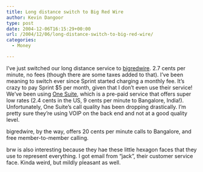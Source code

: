 ```yaml
---
title: Long distance switch to Big Red Wire
author: Kevin Dangoor
type: post
date: 2004-12-06T16:15:29+00:00
url: /2004/12/06/long-distance-switch-to-big-red-wire/
categories:
  - Money

---
```

I&#8217;ve just switched our long distance service to [bigredwire][1]. 2.7 cents per minute, no fees (though there are some taxes added to that). I&#8217;ve been meaning to switch ever since Sprint started charging a monthly fee. It&#8217;s crazy to pay Sprint $5 per month, given that I don&#8217;t even use their service! We&#8217;ve been using [One Suite][2], which is a pre-paid service that offers super low rates (2.4 cents in the US, 9 cents per minute to Bangalore, India!). Unfortunately, One Suite&#8217;s call quality has been dropping drastically. I&#8217;m pretty sure they&#8217;re using VOIP on the back end and not at a good quality level.

bigredwire, by the way, offers 20 cents per minute calls to Bangalore, and free member-to-member calling.

brw is also interesting because they hae these little hexagon faces that they use to represent everything. I got email from &#8220;jack&#8221;, their customer service face. Kinda weird, but mildly pleasant as well.

 [1]: http://www.bigredwire.com/visitors/welcome.jsp
 [2]: http://www.onesuite.com